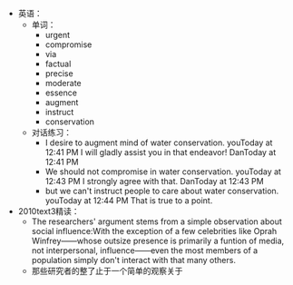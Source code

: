 - 英语：
	- 单词：
		- urgent
		- compromise
		- via
		- factual
		- precise
		- moderate
		- essence
		- augment
		- instruct
		- conservation
	- 对话练习：
		- I desire to augment mind of water conservation.
		  youToday at 12:41 PM
		  I will gladly assist you in that endeavor!
		  DanToday at 12:41 PM
		- We should not compromise in water conservation.
		  youToday at 12:43 PM
		  I strongly agree with that.
		  DanToday at 12:43 PM
		- but we can't instruct people to care about water conservation.
		  youToday at 12:44 PM
		  That is true to a point.
- 2010text3精读：
	- The researchers' argument stems from a simple observation about social influence:With the exception of a few celebrities like Oprah Winfrey——whose outsize presence is primarily a funtion of media, not interpersonal, influence——even the most members of a population simply don't interact with that many others.
	- 那些研究者的整了止于一个简单的观察关于